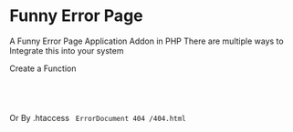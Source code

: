 # Funny Error Page
A Funny Error Page Application Addon in PHP
There are multiple ways to Integrate this into your system



Create a Function

<code>
  <?php
    function Error($type){
    include"return_error.php";
    }
?>
  </code>
  
  
  Or By .htaccess
  <code>
  ErrorDocument 404 /404.html
  </code>
